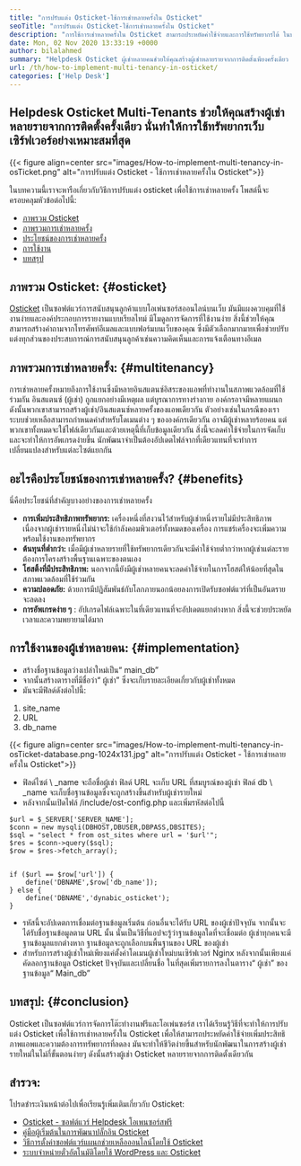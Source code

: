 ```yaml
---
title: "การปรับแต่ง Osticket-ใช้การเช่าหลายครั้งใน Osticket" 
seoTitle: "การปรับแต่ง Osticket-ใช้การเช่าหลายครั้งใน Osticket" 
description: "การใช้การเช่าหลายครั้งใน Osticket สามารถประหยัดค่าใช้จ่ายและการใช้ทรัพยากรได้ ในบทความนี้เราจะทำการปรับแต่ง Osticket เพื่อให้ได้ผู้เช่าหลายราย" 
date: Mon, 02 Nov 2020 13:33:19 +0000
author: bilalahmed
summary: "Helpdesk Osticket ผู้เช่าหลายคนช่วยให้คุณสร้างผู้เช่าหลายรายจากการติดตั้งเพียงครั้งเดียว นั่นทำให้การใช้ทรัพยากรเว็บเซิร์ฟเวอร์อย่างเหมาะสมที่สุด" 
url: /th/how-to-implement-multi-tenancy-in-osticket/
categories: ['Help Desk']
---
```


## Helpdesk Osticket Multi-Tenants ช่วยให้คุณสร้างผู้เช่าหลายรายจากการติดตั้งครั้งเดียว นั่นทำให้การใช้ทรัพยากรเว็บเซิร์ฟเวอร์อย่างเหมาะสมที่สุด

{{< figure align=center src="images/How-to-implement-multi-tenancy-in-osTicket.png" alt="การปรับแต่ง Osticket - ใช้การเช่าหลายครั้งใน Osticket">}}

ในบทความนี้เราจะหารือเกี่ยวกับวิธีการปรับแต่ง osticket เพื่อใช้การเช่าหลายครั้ง โพสต์นี้จะครอบคลุมหัวข้อต่อไปนี้:
  * [ภาพรวม Osticket][1]
  * [ภาพรวมการเช่าหลายครั้ง][2]
  * [ประโยชน์ของการเช่าหลายครั้ง][3]
  * [การใช้งาน][3]
  * [บทสรุป][4]

## ภาพรวม Osticket: {#osticket}

[Osticket][5] เป็นซอฟต์แวร์การสนับสนุนลูกค้าแบบโอเพ่นซอร์สออนไลน์บนเว็บ มันมีแผงควบคุมที่ใช้งานง่ายและองค์ประกอบการรายงานแบบเรียลไทม์ มีโมดูลการจัดการที่ใช้งานง่าย สิ่งนี้ช่วยให้คุณสามารถสร้างคำถามจากโทรศัพท์อีเมลและแบบฟอร์มบนเว็บของคุณ ซึ่งมีตัวเลือกมากมายเพื่อช่วยปรับแต่งทุกส่วนของประสบการณ์การสนับสนุนลูกค้าเช่นความคิดเห็นและการแจ้งเตือนทางอีเมล

## ภาพรวมการเช่าหลายครั้ง: {#multitenancy}

การเช่าหลายครั้งหมายถึงการใช้งานซึ่งมีหลายอินสแตนซ์อิสระของแอพที่ทำงานในสภาพแวดล้อมที่ใช้ร่วมกัน อินสแตนซ์ (ผู้เช่า) ถูกแยกอย่างมีเหตุผล แต่บูรณาการทางร่างกาย องค์กรอาจมีหลายแผนก ดังนั้นพวกเขาสามารถสร้างผู้เช่า/อินสแตนซ์หลายครั้งของแอพเดียวกัน ตัวอย่างเช่นในกรณีของเราระบบช่วยเหลือสามารถกำหนดค่าสำหรับโดเมนต่าง ๆ ขององค์กรเดียวกัน อาจมีผู้เช่าหลายร้อยคน แต่พวกเขาทั้งหมดจะใช้ไฟล์เดียวกันและด้วยเหตุนี้ที่เก็บข้อมูลเดียวกัน สิ่งนี้จะลดค่าใช้จ่ายในการจัดเก็บและจะทำให้การอัพเกรดง่ายขึ้น นักพัฒนาจำเป็นต้องอัปเดตไฟล์จากที่เดียวแทนที่จะทำการเปลี่ยนแปลงสำหรับแต่ละไซต์แยกกัน

## อะไรคือประโยชน์ของการเช่าหลายครั้ง? {#benefits}

นี่คือประโยชน์ที่สำคัญบางอย่างของการเช่าหลายครั้ง
*  **การเพิ่มประสิทธิภาพทรัพยากร:**   เครื่องหนึ่งที่สงวนไว้สำหรับผู้เช่าหนึ่งรายไม่มีประสิทธิภาพ เนื่องจากผู้เช่ารายหนึ่งไม่น่าจะใช้กำลังคอมพิวเตอร์ทั้งหมดของเครื่อง การแชร์เครื่องจะเพิ่มความพร้อมใช้งานของทรัพยากร
*  **ต้นทุนที่ต่ำกว่า:**   เมื่อมีผู้เช่าหลายรายที่ใช้ทรัพยากรเดียวกันจะมีค่าใช้จ่ายต่ำกว่าหากผู้เช่าแต่ละรายต้องการโครงสร้างพื้นฐานเฉพาะของตนเอง
*  **โฮสติ้งที่มีประสิทธิภาพ:**   นอกจากนี้ยังมีผู้เช่าหลายคนจะลดค่าใช้จ่ายในการโฮสต์ให้น้อยที่สุดในสภาพแวดล้อมที่ใช้ร่วมกัน
*  **ความปลอดภัย:**   ด้วยการมีปฏิสัมพันธ์กับโลกภายนอกน้อยลงการเปิดรับซอฟต์แวร์ที่เป็นอันตรายจะลดลง
*  **การอัพเกรดง่าย ๆ**  : อัปเกรดไฟล์เฉพาะในที่เดียวแทนที่จะอัปเดตแยกต่างหาก สิ่งนี้จะช่วยประหยัดเวลาและความพยายามได้มาก

## การใช้งานของผู้เช่าหลายคน: {#implementation}

  * สร้างชื่อฐานข้อมูลว่างเปล่าใหม่เป็น“ main_db”
  * จากนั้นสร้างตารางที่มีชื่อว่า“ ผู้เช่า” ซึ่งจะเก็บรายละเอียดเกี่ยวกับผู้เช่าทั้งหมด
  * มันจะมีฟิลด์ดังต่อไปนี้:
  1. site_name
  2. URL
  3. db_name

{{< figure align=center src="images/How-to-implement-multi-tenancy-in-osTicket-database.png-1024x131.jpg" alt="การปรับแต่ง Osticket - ใช้การเช่าหลายครั้งใน Osticket">}}

  * ฟิลด์ไซต์ \ _name จะถือชื่อผู้เช่า ฟิลด์ URL จะเก็บ URL ที่สมบูรณ์ของผู้เช่า ฟิลด์ db \ _name จะเก็บชื่อฐานข้อมูลซึ่งจะถูกสร้างขึ้นสำหรับผู้เช่ารายใหม่
  * หลังจากนั้นเปิดไฟล์ /include/ost-config.php และเพิ่มรหัสต่อไปนี้
```
$url = $_SERVER['SERVER_NAME'];
$conn = new mysqli(DBHOST,DBUSER,DBPASS,DBSITES);
$sql = "select * from ost_sites where url = '$url'";
$res = $conn->query($sql);
$row = $res->fetch_array();


if ($url == $row['url']) {
	define('DBNAME',$row['db_name']);
} else {
	define('DBNAME','dynabic_osticket');
}

```
  * รหัสนี้จะอัปเดตการเชื่อมต่อฐานข้อมูลเริ่มต้น ก่อนอื่นจะได้รับ URL ของผู้เช่าปัจจุบัน จากนั้นจะได้รับชื่อฐานข้อมูลตาม URL นั้น นั่นเป็นวิธีที่แอปจะรู้ว่าฐานข้อมูลใดที่จะเชื่อมต่อ ผู้เช่าทุกคนจะมีฐานข้อมูลแยกต่างหาก ฐานข้อมูลจะถูกเลือกบนพื้นฐานของ URL ของผู้เช่า
  * สำหรับการสร้างผู้เช่าใหม่เพียงแค่ตั้งค่าโดเมนผู้เช่าใหม่บนเซิร์ฟเวอร์ Nginx หลังจากนั้นเพียงแค่คัดลอกฐานข้อมูล Osticket ปัจจุบันและเปลี่ยนชื่อ ในที่สุดเพิ่มรายการลงในตาราง“ ผู้เช่า” ของฐานข้อมูล“ Main_db”

## บทสรุป: {#conclusion}

Osticket เป็นซอฟต์แวร์การจัดการโต๊ะทำงานฟรีและโอเพ่นซอร์ส เราได้เรียนรู้วิธีที่จะทำให้การปรับแต่ง Osticket เพื่อใช้การเช่าหลายครั้งใน Osticket เพื่อให้สามารถประหยัดค่าใช้จ่ายเพิ่มประสิทธิภาพแอพและความต้องการทรัพยากรที่ลดลง มันจะทำให้ชีวิตง่ายขึ้นสำหรับนักพัฒนาในการสร้างผู้เช่ารายใหม่ในไม่กี่ขั้นตอนง่ายๆ ดังนั้นสร้างผู้เช่า Osticket หลายรายจากการติดตั้งเดียวกัน

## สำรวจ:
โปรดชำระเงินหน้าต่อไปเพื่อเรียนรู้เพิ่มเติมเกี่ยวกับ Osticket:
  * [Osticket - ซอฟต์แวร์ Helpdesk โอเพนซอร์สฟรี][5]
  * [คู่มือผู้เริ่มต้นในการพัฒนาปลั๊กอิน Osticket][6]
  * [วิธีการตั้งค่าซอฟต์แวร์แผนกช่วยเหลือออนไลน์โดยใช้ Osticket][7]
  * [ระบบจำหน่ายตั๋วอัตโนมัติโดยใช้ WordPress และ Osticket][8]



 [1]: #osticket
 [2]: #multitenancy
 [3]: #benefits
 [4]: #conclusion
 [5]: https://products.containerize.com/helpdesk/osticket
 [6]: https://blog.containerize.com/helpdesk/how-to-develop-osticket-plugin-it-helpdesk-software/
 [7]: https://blog.containerize.com/helpdesk/how-to-set-up-help-desk-system-using-osticket/
 [8]: https://blog.containerize.com/blogging/automate-ticketing-system-using-wordpress-and-osticket/
